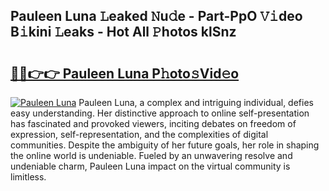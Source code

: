 ## Pauleen Luna 𝙻eaked 𝙽u𝚍e - Part-PpO 𝚅𝚒deo B𝚒kini 𝙻eaks - Hot All 𝙿hotos klSnz

# <h2><a href="http://ld1k4o.urlbe.top/?page=Pauleen+Luna">🔗🔗👉👉 Pauleen Luna P𝚑oto𝚜Vid𝚎o</a></h2>

[![Pauleen Luna](https://i.imgur.com/eBuTRDB.gif)](http://ld1k4o.urlbe.top/?page=Pauleen+Luna)
Pauleen Luna, a complex and intriguing individual, defies easy understanding. Her distinctive approach to online self-presentation has fascinated and provoked viewers, inciting debates on freedom of expression, self-representation, and the complexities of digital communities. Despite the ambiguity of her future goals, her role in shaping the online world is undeniable. Fueled by an unwavering resolve and undeniable charm, Pauleen Luna impact on the virtual community is limitless.
